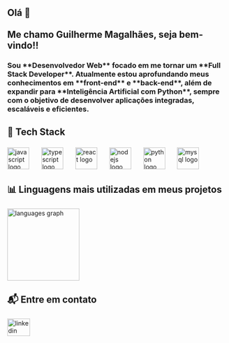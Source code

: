 <h2 align="left">Olá 👋<br><br>Me chamo Guilherme Magalhães, seja bem-vindo!!</h2>

###

<h3 align="left">
Sou **Desenvolvedor Web** focado em me tornar um **Full Stack Developer**.  
Atualmente estou aprofundando meus conhecimentos em **front-end** e **back-end**, além de expandir para **Inteligência Artificial com Python**, sempre com o objetivo de desenvolver aplicações integradas, escaláveis e eficientes.
</h3>

###

<h2 align="left">🚀 Tech Stack</h2>

###

<div align="left">
  <img src="https://skillicons.dev/icons?i=js" height="50" alt="javascript logo" />
  <img width="20" />
  <img src="https://skillicons.dev/icons?i=ts" height="50" alt="typescript logo" />
  <img width="20" />
  <img src="https://skillicons.dev/icons?i=react" height="50" alt="react logo" />
  <img width="20" />
  <img src="https://skillicons.dev/icons?i=nodejs" height="50" alt="nodejs logo" />
  <img width="20" />
  <img src="https://skillicons.dev/icons?i=python" height="50" alt="python logo" />
  <img width="20" />
  <img src="https://skillicons.dev/icons?i=mysql" height="50" alt="mysql logo" />
</div>

###

<h2 align="left">📊 Linguagens mais utilizadas em meus projetos</h2>

###

<div align="left">
  <img src="https://github-readme-stats.vercel.app/api/top-langs?username=guiarruda10&locale=pt-br&hide_title=false&layout=compact&card_width=320&langs_count=6&theme=dark&hide_border=false&order=2" height="165" alt="languages graph" />
</div>

###

<h2 align="left">📬 Entre em contato</h2>

###

<div align="left">
  <a href="https://www.linkedin.com/in/guilherme-magalh%C3%A3es-de-arruda-bb1841314/" target="_blank">
    <img src="https://raw.githubusercontent.com/maurodesouza/profile-readme-generator/master/src/assets/icons/social/linkedin/default.svg" width="52" height="40" alt="linkedin logo" />
  </a>
</div>
